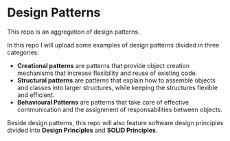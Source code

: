 # Design Patterns

This repo is an aggregation of design patterns.

In this repo I will upload some examples of design patterns divided in three categories:

-   **Creational patterns** are patterns that provide object creation mechanisms that increase flexibility and reuse of existing code.
-   **Structural patterns** are patterns that explain how to assemble objects and classes into larger structures, while keeping the structures flexible and efficient.
-   **Behavioural Patterns** are patterns that take care of effective communication and the assignment of responsabilities between objects.

Beside design patterns, this repo will also feature software design principles divided into **Design Principles** and **SOLID Principles**.
